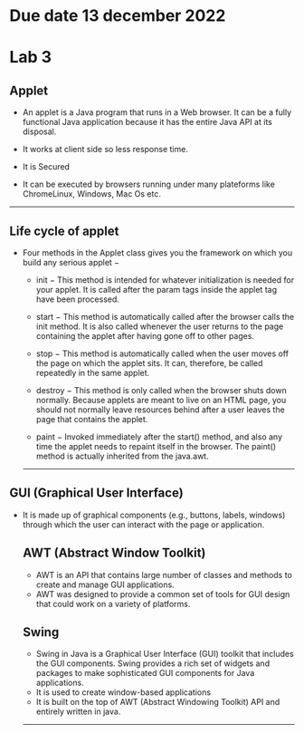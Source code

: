 # Due date 13 december 2022
# Lab 3

## Applet
 * An applet is a Java program that runs in a Web browser. It  can be a fully functional Java application because it has the entire Java API at its disposal.
 
* It works at client side so less response time.
* It is Secured
* It can be executed by browsers running under many plateforms like ChromeLinux, Windows, Mac Os etc.
***

## Life cycle of applet

* Four methods in the Applet class gives you the framework on which you build any serious applet −

    * init − This method is intended for whatever initialization is needed for your applet. It is called after the param tags inside the applet tag have been processed.

    * start − This method is automatically called after the browser calls the init method. It is also called whenever the user returns to the page containing the applet after having gone off to other pages.

    * stop − This method is automatically called when the user moves off the page on which the applet sits. It can, therefore, be called repeatedly in the same applet.

    * destroy − This method is only called when the browser shuts down normally. Because applets are meant to live on an HTML page, you should not normally leave resources behind after a user leaves the page that contains the applet.

    * paint − Invoked immediately after the start() method, and also any time the applet needs to repaint itself in the browser. The paint() method is actually inherited from the java.awt.
    ***

## GUI (Graphical User Interface)
 * It is made up of graphical components (e.g., buttons, labels, windows) through which the user can interact with the page or application.
    ## AWT (Abstract Window Toolkit)
    * AWT is an API that contains large number of classes and methods to create and manage GUI applications.
    * AWT was designed to provide a common set of tools for GUI design that could work on a variety of platforms.
    
    ## Swing
    * Swing in Java is a Graphical User Interface (GUI) toolkit that includes the GUI components. Swing provides a rich set of widgets and packages to make sophisticated GUI components for Java applications. 
    * It is used to create window-based applications
    * It is built on the top of AWT (Abstract Windowing Toolkit) API and entirely written in java.
    ***


 
